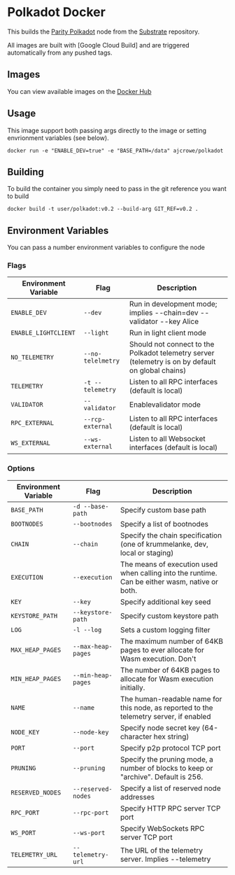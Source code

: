 Polkadot Docker
===============

This builds the [Parity Polkadot](https://github.com/paritytech/polkadot.git) node from the [Substrate](https://github.com/paritytech/substrate.git) repository.

All images are built with [Google Cloud Build] and are triggered automatically from any pushed tags.

## Images

You can view available images on the [Docker Hub](https://hub.docker.com/ajcrowe/polkadot)

## Usage

This image support both passing args directly to the image or setting envrionment variables (see below).

```
docker run -e "ENABLE_DEV=true" -e "BASE_PATH=/data" ajcrowe/polkadot
```

## Building

To build the container you simply need to pass in the git reference you want to build

```
docker build -t user/polkadot:v0.2 --build-arg GIT_REF=v0.2 .
```

## Environment Variables

You can pass a number environment variables to configure the node

### Flags

| Environment Variable | Flag               | Description                                                                                       |
| -------------------- | ------------------ | ------------------------------------------------------------------------------------------------- |
| `ENABLE_DEV`         | `--dev`            | Run in development mode; implies --chain=dev --validator --key Alice                              |
| `ENABLE_LIGHTCLIENT` | `--light`          | Run in light client mode                                                                          |
| `NO_TELEMETRY`       | `--no-telelmetry`  | Should not connect to the Polkadot telemetry server (telemetry is on by default on global chains) |
| `TELEMETRY`          | `-t --telemetry`   | Listen to all RPC interfaces (default is local)                                                   |
| `VALIDATOR`          | `--validator`      | Enablevalidator mode                                                                              |
| `RPC_EXTERNAL`       | `--rcp-external`   | Listen to all RPC interfaces (default is local)                                                   |
| `WS_EXTERNAL`        | `--ws-external`    | Listen to all Websocket interfaces (default is local)                                             |

### Options

| Environment Variable | Flag               | Description                                                                                       |
| -------------------- | ------------------ | ------------------------------------------------------------------------------------------------- |
| `BASE_PATH`          | `-d --base-path`   | Specify custom base path                                                                          |
| `BOOTNODES`          | `--bootnodes`      | Specify a list of bootnodes                                                                       |
| `CHAIN`              | `--chain`          | Specify the chain specification (one of krummelanke, dev, local or staging)                       |
| `EXECUTION`          | `--execution`      | The means of execution used when calling into the runtime. Can be either wasm, native or both.    |
| `KEY`                | `--key`            | Specify additional key seed                                                                       |
| `KEYSTORE_PATH`      | `--keystore-path`  | Specify custom keystore path                                                                      |
| `LOG`                | `-l --log`         | Sets a custom logging filter                                                                      |
| `MAX_HEAP_PAGES`     | `--max-heap-pages` | The maximum number of 64KB pages to ever allocate for Wasm execution. Don't                       |
| `MIN_HEAP_PAGES`     | `--min-heap-pages` | The number of 64KB pages to allocate for Wasm execution initially.                                |
| `NAME`               | `--name`           | The human-readable name for this node, as reported to the telemetry server, if enabled            |
| `NODE_KEY`           | `--node-key`       | Specify node secret key (64-character hex string)                                                 |
| `PORT`               | `--port`           | Specify p2p protocol TCP port                                                                     |
| `PRUNING`            | `--pruning`        | Specify the pruning mode, a number of blocks to keep or "archive". Default is 256.                |
| `RESERVED_NODES`     | `--reserved-nodes` | Specify a list of reserved node addresses                                                         |
| `RPC_PORT`           | `--rpc-port`       | Specify HTTP RPC server TCP port                                                                  |
| `WS_PORT`            | `--ws-port`        | Specify WebSockets RPC server TCP port                                                            |
| `TELEMETRY_URL`      | `--telemetry-url`  | The URL of the telemetry server. Implies --telemetry                                              |
